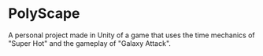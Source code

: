 # PolyScape
A personal project made in Unity of a game that uses the time mechanics of "Super Hot" and the gameplay of "Galaxy Attack".
